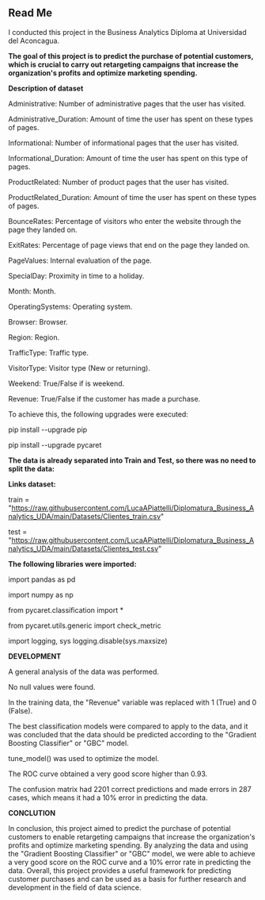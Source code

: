 ## Read Me

I conducted this project in the Business Analytics Diploma at Universidad del Aconcagua.

**The goal of this project is to predict the purchase of potential customers, which is crucial to carry out retargeting campaigns that increase the organization's profits and optimize marketing spending.**


**Description of dataset**

Administrative: Number of administrative pages that the user has visited.

Administrative_Duration: Amount of time the user has spent on these types of pages.

Informational: Number of informational pages that the user has visited.

Informational_Duration: Amount of time the user has spent on this type of pages.

ProductRelated: Number of product pages that the user has visited.

ProductRelated_Duration: Amount of time the user has spent on these types of pages.

BounceRates: Percentage of visitors who enter the website through the page they landed on.

ExitRates: Percentage of page views that end on the page they landed on.

PageValues: Internal evaluation of the page.

SpecialDay: Proximity in time to a holiday.

Month: Month.

OperatingSystems: Operating system.

Browser: Browser.

Region: Region.

TrafficType: Traffic type.

VisitorType: Visitor type (New or returning).

Weekend: True/False if is weekend.

Revenue: True/False if the customer has made a purchase.

To achieve this, the following upgrades were executed:

pip install --upgrade pip

pip install --upgrade pycaret


**The data is already separated into Train and Test, so there was no need to split the data:**

**Links dataset:**

train = "https://raw.githubusercontent.com/LucaAPiattelli/Diplomatura_Business_Analytics_UDA/main/Datasets/Clientes_train.csv"

test = "https://raw.githubusercontent.com/LucaAPiattelli/Diplomatura_Business_Analytics_UDA/main/Datasets/Clientes_test.csv"


**The following libraries were imported:**

import pandas as pd

import numpy as np

from pycaret.classification import *

from pycaret.utils.generic import check_metric

import logging, sys
logging.disable(sys.maxsize)

**DEVELOPMENT**

A general analysis of the data was performed.

No null values were found.

In the training data, the "Revenue" variable was replaced with 1 (True) and 0 (False).

The best classification models were compared to apply to the data, and it was concluded that the data should be predicted according to the "Gradient Boosting Classifier" or "GBC" model.

tune_model() was used to optimize the model.

The ROC curve obtained a very good score higher than 0.93.

The confusion matrix had 2201 correct predictions and made errors in 287 cases, which means it had a 10% error in predicting the data.

**CONCLUTION**

In conclusion, this project aimed to predict the purchase of potential customers to enable retargeting campaigns that increase the organization's profits and optimize marketing spending. By analyzing the data and using the "Gradient Boosting Classifier" or "GBC" model, we were able to achieve a very good score on the ROC curve and a 10% error rate in predicting the data. Overall, this project provides a useful framework for predicting customer purchases and can be used as a basis for further research and development in the field of data science.


```python

```
